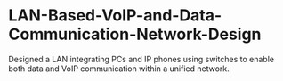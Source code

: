 # LAN-Based-VoIP-and-Data-Communication-Network-Design
Designed a LAN integrating PCs and IP phones using switches to enable both data and VoIP communication within a unified network.
